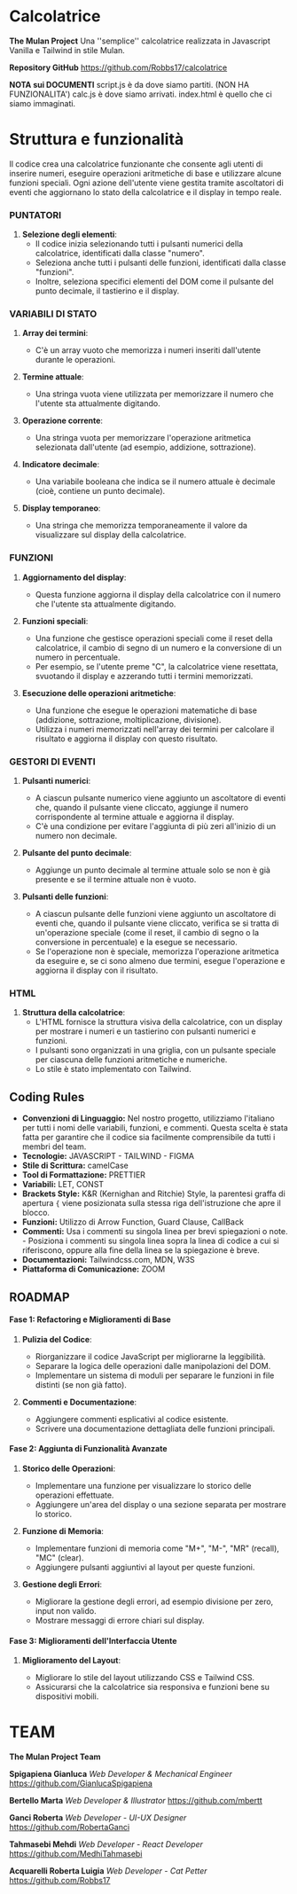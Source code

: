 
# Calcolatrice
**The Mulan Project**
Una ''semplice'' calcolatrice realizzata in Javascript Vanilla e Tailwind in stile Mulan. 

**Repository GitHub**
https://github.com/Robbs17/calcolatrice

**NOTA sui DOCUMENTI**
script.js è da dove siamo partiti. (NON HA FUNZIONALITA')
calc.js è dove siamo arrivati.
index.html è quello che ci siamo immaginati.

# Struttura e funzionalità
Il codice crea una calcolatrice funzionante che consente agli utenti di inserire numeri, eseguire operazioni aritmetiche di base e utilizzare alcune funzioni speciali. 
Ogni azione dell'utente viene gestita tramite ascoltatori di eventi che aggiornano lo stato della calcolatrice e il display in tempo reale.


### PUNTATORI

1.  **Selezione degli elementi**:
    -   Il codice inizia selezionando tutti i pulsanti numerici della calcolatrice, identificati dalla classe "numero".
    -   Seleziona anche tutti i pulsanti delle funzioni, identificati dalla classe "funzioni".
    -   Inoltre, seleziona specifici elementi del DOM come il pulsante del punto decimale, il tastierino e il display.

### VARIABILI DI STATO

1.  **Array dei termini**:
    
    -   C'è un array vuoto che memorizza i numeri inseriti dall'utente durante le operazioni.
2.  **Termine attuale**:
    
    -   Una stringa vuota viene utilizzata per memorizzare il numero che l'utente sta attualmente digitando.
3.  **Operazione corrente**:
    
    -   Una stringa vuota per memorizzare l'operazione aritmetica selezionata dall'utente (ad esempio, addizione, sottrazione).
4.  **Indicatore decimale**:
    
    -   Una variabile booleana che indica se il numero attuale è decimale (cioè, contiene un punto decimale).
5.  **Display temporaneo**:
    
    -   Una stringa che memorizza temporaneamente il valore da visualizzare sul display della calcolatrice.

### FUNZIONI

1.  **Aggiornamento del display**:
    
    -   Questa funzione aggiorna il display della calcolatrice con il numero che l'utente sta attualmente digitando.
2.  **Funzioni speciali**:
    
    -   Una funzione che gestisce operazioni speciali come il reset della calcolatrice, il cambio di segno di un numero e la conversione di un numero in percentuale.
    -   Per esempio, se l'utente preme "C", la calcolatrice viene resettata, svuotando il display e azzerando tutti i termini memorizzati.
3.  **Esecuzione delle operazioni aritmetiche**:
    
    -   Una funzione che esegue le operazioni matematiche di base (addizione, sottrazione, moltiplicazione, divisione).
    -   Utilizza i numeri memorizzati nell'array dei termini per calcolare il risultato e aggiorna il display con questo risultato.

### GESTORI DI EVENTI

1.  **Pulsanti numerici**:
    
    -   A ciascun pulsante numerico viene aggiunto un ascoltatore di eventi che, quando il pulsante viene cliccato, aggiunge il numero corrispondente al termine attuale e aggiorna il display.
    -   C'è una condizione per evitare l'aggiunta di più zeri all'inizio di un numero non decimale.
2.  **Pulsante del punto decimale**:
    
    -   Aggiunge un punto decimale al termine attuale solo se non è già presente e se il termine attuale non è vuoto.
3.  **Pulsanti delle funzioni**:
    
    -   A ciascun pulsante delle funzioni viene aggiunto un ascoltatore di eventi che, quando il pulsante viene cliccato, verifica se si tratta di un'operazione speciale (come il reset, il cambio di segno o la conversione in percentuale) e la esegue se necessario.
    -   Se l'operazione non è speciale, memorizza l'operazione aritmetica da eseguire e, se ci sono almeno due termini, esegue l'operazione e aggiorna il display con il risultato.

### HTML

1.  **Struttura della calcolatrice**:
    -   L'HTML fornisce la struttura visiva della calcolatrice, con un display per mostrare i numeri e un tastierino con pulsanti numerici e funzioni.
    -   I pulsanti sono organizzati in una griglia, con un pulsante speciale per ciascuna delle funzioni aritmetiche e numeriche.
    -   Lo stile è stato implementato con Tailwind.


## Coding Rules

- **Convenzioni di Linguaggio:** Nel nostro progetto, utilizziamo l'italiano per tutti i nomi delle variabili, funzioni, e commenti. Questa scelta è stata fatta per garantire che il codice sia facilmente comprensibile da tutti i membri del team.
 - **Tecnologie:** JAVASCRIPT - TAILWIND - FIGMA
 -  **Stile di Scrittura:** camelCase
 - **Tool di Formattazione:** PRETTIER
 - **Variabili:** LET, CONST
 - **Brackets Style:** K&R (Kernighan and Ritchie) Style, la parentesi graffa di apertura `{` viene posizionata sulla stessa riga dell'istruzione che apre il blocco.
 - **Funzioni:** Utilizzo di Arrow Function, Guard Clause, CallBack
 - **Commenti:**  Usa i commenti su singola linea per brevi spiegazioni o note. - Posiziona i commenti su singola linea sopra la linea di codice a cui si riferiscono, oppure alla fine della linea se la spiegazione è breve.
 -  **Documentazioni:** Tailwindcss.com, MDN, W3S 
- **Piattaforma di Comunicazione:** ZOOM

## ROADMAP

#### Fase 1: Refactoring e Miglioramenti di Base

1.  **Pulizia del Codice**:
    
    -   Riorganizzare il codice JavaScript per migliorarne la leggibilità.
    -   Separare la logica delle operazioni dalle manipolazioni del DOM.
    -   Implementare un sistema di moduli per separare le funzioni in file distinti (se non già fatto).
2.  **Commenti e Documentazione**:
    
    -   Aggiungere commenti esplicativi al codice esistente.
    -   Scrivere una documentazione dettagliata delle funzioni principali.
#### Fase 2: Aggiunta di Funzionalità Avanzate

1.  **Storico delle Operazioni**:
    
    -   Implementare una funzione per visualizzare lo storico delle operazioni effettuate.
    -   Aggiungere un'area del display o una sezione separata per mostrare lo storico.
2.  **Funzione di Memoria**:
    
    -   Implementare funzioni di memoria come "M+", "M-", "MR" (recall), "MC" (clear).
    -   Aggiungere pulsanti aggiuntivi al layout per queste funzioni.
3.  **Gestione degli Errori**:
    
    -   Migliorare la gestione degli errori, ad esempio divisione per zero, input non valido.
    -   Mostrare messaggi di errore chiari sul display.

#### Fase 3: Miglioramenti dell'Interfaccia Utente

1.  **Miglioramento del Layout**:
    
    -   Migliorare lo stile del layout utilizzando CSS e Tailwind CSS.
    -   Assicurarsi che la calcolatrice sia responsiva e funzioni bene su dispositivi mobili.

# TEAM
**The Mulan Project Team**

**Spigapiena Gianluca** *Web Developer & Mechanical Engineer* 
https://github.com/GianlucaSpigapiena  
  
**Bertello Marta** *Web Developer & Illustrator*
https://github.com/mbertt  
  
**Ganci Roberta** *Web Developer - UI-UX Designer* 
https://github.com/RobertaGanci

**Tahmasebi Mehdi** *Web Developer - React Developer* 
https://github.com/MedhiTahmasebi

**Acquarelli Roberta Luigia** *Web Developer - Cat Petter* 
https://github.com/Robbs17
